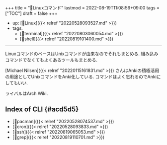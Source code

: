 +++
title = "📝Linuxコマンド"
lastmod = 2022-08-19T11:08:56+09:00
tags = ["TOC"]
draft = false
+++

-   up: [📁Linux]({{< relref "20220528093527.md" >}})
-   tags.
    -   [🔖terminal]({{< relref "20220803060054.md" >}})
    -   [🔖shell]({{< relref "20220819101400.md" >}})

---

LinuxコマンドのベースはUnixコマンドが由来なのでそれもまとめる. 組み込みコマンドでなくてもよくあるツールもまとめる.

[Michael Nilsen]({{< relref "20220115161831.md" >}}) さんはAnkiの積極活用の用途としてUnixコマンドをAnki化している. コマンドはよく忘れるのでAnkiにしてもいい.

ライバルはArch Wiki.


## Index of CLI {#acd5d5}

-   [📝pacman]({{< relref "20220528074537.md" >}})
-   [📝cron]({{< relref "20220528093833.md" >}})
-   [📝ssh]({{< relref "20220819065053.md" >}})
-   [📝grep]({{< relref "20220819110701.md" >}})
